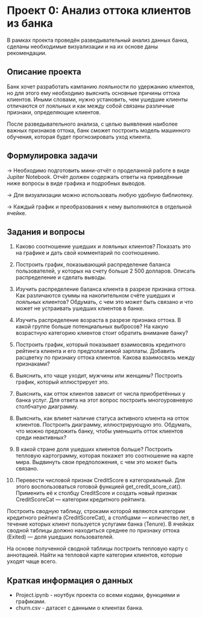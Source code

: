 # Проект 0: Анализ оттока клиентов из банка

В рамках проекта проведён разведывательный анализ данных банка, сделаны необходимые визуализации и на их основе даны рекомендации.


## Описание проекта

Банк хочет разработать кампанию лояльности по удержанию клиентов, но для этого ему необходимо выяснить основные причины оттока клиентов. Иными словами, нужно установить, чем ушедшие клиенты отличаются от лояльных и как между собой связаны различные признаки, определяющие клиентов.

После разведывательного анализа, с целью выявления наиболее важных признаков оттока, банк сможет построить модель машинного обучения, которая будет прогнозировать уход клиента.

## Формулировка задачи

→ Необходимо подготовить мини-отчёт о проделанной работе в виде Jupiter Notebook. Отчёт должен содержать ответы на приведённые ниже вопросы в виде графика и подробных выводов.

→ Для визуализации можно использовать любую удобную библиотеку.

→ Каждый график и преобразования к нему выполняются в отдельной ячейке.

## Задания и вопросы

1. Каково соотношение ушедших и лояльных клиентов? Показать это на графике и дать свой комментарий по соотношению.

2. Построить график, показывающий распределение баланса пользователей, у которых на счету больше 2 500 долларов. Описать распределение и сделать выводы.

3. Изучить распределение баланса клиента в разрезе признака оттока. Как различаются суммы на накопительном счёте ушедших и лояльных клиентов? Обдумать, с чем это может быть связано и что может не устраивать ушедших клиентов в банке.

4. Изучить распределение возраста в разрезе признака оттока. В какой группе больше потенциальных выбросов? На какую возрастную категорию клиентов стоит обратить внимание банку?

5. Построить график, который показывает взаимосвязь кредитного рейтинга клиента и его предполагаемой зарплаты. Добавить расцветку по признаку оттока клиентов. Какова взаимосвязь между признаками?

6. Выяснить, кто чаще уходит, мужчины или женщины? Построить график, который иллюстрирует это.

7. Выяснить, как отток клиентов зависит от числа приобретённых у банка услуг. Для ответа на этот вопрос построить многоуровневую столбчатую диаграмму.

8. Выяснить, как влияет наличие статуса активного клиента на отток клиентов. Построить диаграмму, иллюстрирующую это. Обдумать, что можно предложить банку, чтобы уменьшить отток клиентов среди неактивных?

9. В какой стране доля ушедших клиентов больше? Построить тепловую картограмму, которая покажет это соотношение на карте мира. Выдвинуть свои предположения, с чем это может быть связано.

10. Перевести числовой признак CreditScore в категориальный. Для этого воспользоваться готовой функцией get_credit_score_cat(). Применить её к столбцу CreditScore и создать новый признак CreditScoreCat — категории кредитного рейтинга.

Построить сводную таблицу, строками которой являются категории кредитного рейтинга (CreditScoreCat), а столбцами — количество лет, в течение которых клиент пользуется услугами банка (Tenure). В ячейках сводной таблицы должно находиться среднее по признаку оттока (Exited) — доля ушедших пользователей.

На основе полученной сводной таблицы построить тепловую карту с аннотацией. Найти на тепловой карте категории клиентов, которые уходят чаще всего.

## Краткая информация о данных

- Project.ipynb - ноутбук проекта со всеми кодами, функциями и графиками.
- churn.csv - датасет с данными о клиентах банка.
